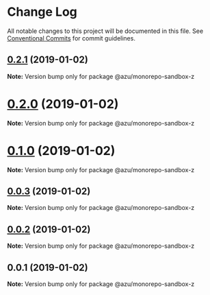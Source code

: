 # Change Log

All notable changes to this project will be documented in this file.
See [Conventional Commits](https://conventionalcommits.org) for commit guidelines.

## [0.2.1](https://github.com/azu/monorepo-sandbox/compare/@azu/monorepo-sandbox-z@0.2.0...@azu/monorepo-sandbox-z@0.2.1) (2019-01-02)

**Note:** Version bump only for package @azu/monorepo-sandbox-z





# [0.2.0](https://github.com/azu/monorepo-sandbox/compare/@azu/monorepo-sandbox-z@0.1.0...@azu/monorepo-sandbox-z@0.2.0) (2019-01-02)

**Note:** Version bump only for package @azu/monorepo-sandbox-z





# [0.1.0](https://github.com/azu/monorepo-sandbox/compare/@azu/monorepo-sandbox-z@0.0.1...@azu/monorepo-sandbox-z@0.1.0) (2019-01-02)

**Note:** Version bump only for package @azu/monorepo-sandbox-z





## [0.0.3](https://github.com/azu/monorepo-sandbox/compare/@azu/monorepo-sandbox-z@0.0.1...@azu/monorepo-sandbox-z@0.0.3) (2019-01-02)

**Note:** Version bump only for package @azu/monorepo-sandbox-z





## [0.0.2](https://github.com/azu/monorepo-sandbox/compare/@azu/monorepo-sandbox-z@0.0.1...@azu/monorepo-sandbox-z@0.0.2) (2019-01-02)

**Note:** Version bump only for package @azu/monorepo-sandbox-z





## 0.0.1 (2019-01-02)

**Note:** Version bump only for package @azu/monorepo-sandbox-z
